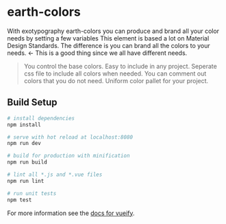 # earth-colors
With exotypography earth-colors you can produce and brand all your color needs by setting a few variables
This element is based a lot on Material Design Standards.  The difference is you can brand all the colors to your needs. <- This is a good thing since we all have different needs.

> You control the base colors.
> Easy to include in any project.
> Seperate css file to include all colors when needed.
> You can comment out colors that you do not need.
> Uniform color pallet for your project.

## Build Setup

``` bash
# install dependencies
npm install

# serve with hot reload at localhost:8080
npm run dev

# build for production with minification
npm run build

# lint all *.js and *.vue files
npm run lint

# run unit tests
npm test
```

For more information see the [docs for vueify](https://github.com/vuejs/vueify).
